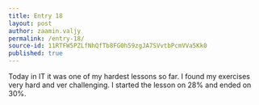 ```yaml
---
title: Entry 18
layout: post
author: zaamin.valjy
permalink: /entry-18/
source-id: 11RTFW5PZLfNhQfTb8FG0h59zgJA7SVvtbPcmVVa5Kk0
published: true
---
```

Today in IT it was one of my hardest lessons so far. I found my exercises very hard and ver challenging. I started the lesson on 28% and ended on 30%. 

